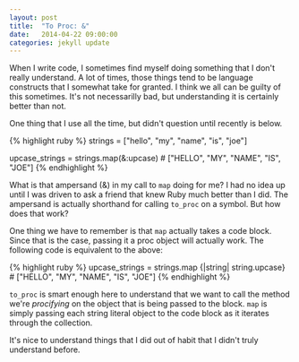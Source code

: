 ```yaml
---
layout: post
title:  "To Proc: &"
date:   2014-04-22 09:00:00
categories: jekyll update
---
```

When I write code, I sometimes find myself doing something that I don't really understand. A lot of times, those things tend to be language constructs that I somewhat take for granted. I think we all can be guilty of this sometimes. It's not necessarilly bad, but understanding it is certainly better than not. 

One thing that I use all the time, but didn't question until recently is below.

{% highlight ruby %}
  strings = ["hello", "my", "name", "is", "joe"]

  upcase_strings = strings.map(&:upcase) # ["HELLO", "MY", "NAME", "IS", "JOE"]
{% endhighlight %} 

What is that ampersand (&) in my call to `map` doing for me? I had no idea up until I was driven to ask a friend that knew Ruby much better than I did. The ampersand is actually shorthand for calling `to_proc` on a symbol. But how does that work? 

One thing we have to remember is that `map` actually takes a code block. Since that is the case,   passing it a proc object will actually work. The following code is equivalent to the above:

{% highlight ruby %}
  upcase_strings = strings.map {|string| string.upcase} # ["HELLO", "MY", "NAME", "IS", "JOE"]
{% endhighlight %} 

`to_proc` is smart enough here to understand that we want to call the method we're *procifying* on the object that is being passed to the block. `map` is simply passing each string literal object to the code block as it iterates through the collection. 

It's nice to understand things that I did out of habit that I didn't truly understand before. 

